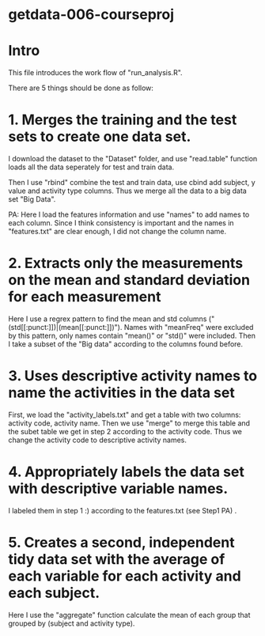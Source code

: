 getdata-006-courseproj
======================

# Intro

This file introduces the work flow of "run_analysis.R".

There are 5 things should be done as follow:

# 1. Merges the training and the test sets to create one data set.

I download the dataset to the "Dataset" folder, and use "read.table" function loads all the data seperately for test and train data.

Then I use "rbind" combine the test and train data, use cbind add subject, y value and activity type columns. 
Thus we merge all the data to a big data set "Big Data".

PA: Here I load the features information and use "names" to add names to each column. 
Since I think consistency is important and the names in "features.txt" are clear enough, I did not change the column name.

# 2. Extracts only the measurements on the mean and standard deviation for each measurement

Here I use a regrex pattern to find the mean and std columns ("(std[[:punct:]])|(mean[[:punct:]])"). 
Names with "meanFreq" were excluded by this pattern, only names contain "mean()" or "std()" were included.
Then I take a subset of the "Big data" according to the columns found before.


# 3. Uses descriptive activity names to name the activities in the data set

First, we load the "activity_labels.txt" and get a table with two columns: activity code, activity name. 
Then we use "merge" to merge this table and the subet table we get in step 2 according to the activity code.
Thus we change the activity code to descriptive activity names.

# 4. Appropriately labels the data set with descriptive variable names. 
I labeled them in step 1 :) according to the features.txt (see Step1 PA) .

# 5. Creates a second, independent tidy data set with the average of each variable for each activity and each subject.

Here I use the "aggregate" function calculate the mean of each group that grouped by (subject and activity type).
